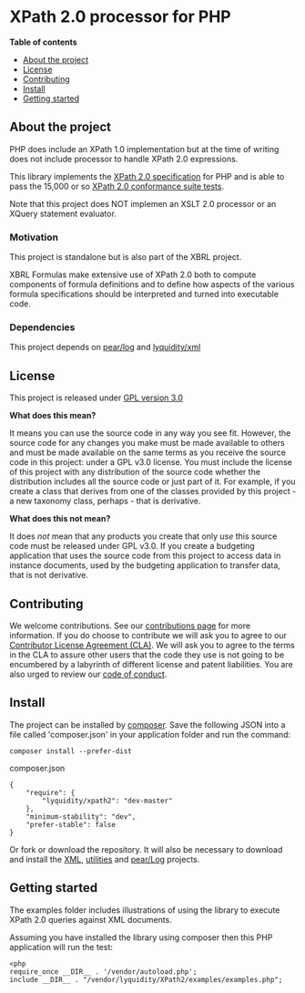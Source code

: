 # XPath 2.0 processor for PHP

**Table of contents**
* [About the project](#about-the-project)
* [License](#license)
* [Contributing](#contributing)
* [Install](#install)
* [Getting started](#getting-started)

## About the project

PHP does include an XPath 1.0 implementation but at the time of writing does not include processor to handle XPath 2.0 expressions.

This library implements the [XPath 2.0 specification](https://www.w3.org/TR/xpath20/) for PHP and is able to pass the 15,000 or so
[XPath 2.0 conformance suite tests](https://dev.w3.org/2006/xquery-test-suite/PublicPagesStagingArea/).

Note that this project does NOT implemen an XSLT 2.0 processor or an XQuery statement evaluator.

### Motivation

This project is standalone but is also part of the XBRL project.  

XBRL Formulas make extensive use of XPath 2.0 both to compute components of formula definitions and to define 
how aspects of the various formula specifications should be interpreted and turned into executable code.

### Dependencies

This project depends on [pear/log](https://github.com/pear/Log) and [lyquidity/xml](https://github.com/bseddon/xml)

## License

This project is released under [GPL version 3.0](LICENCE)

**What does this mean?**

It means you can use the source code in any way you see fit.  However, the source code for any changes you make must be made available to others and must be made
available on the same terms as you receive the source code in this project: under a GPL v3.0 license.  You must include the license of this project with any
distribution of the source code whether the distribution includes all the source code or just part of it.  For example, if you create a class that derives 
from one of the classes provided by this project - a new taxonomy class, perhaps - that is derivative.

**What does this not mean?**

It does *not* mean that any products you create that only *use* this source code must be released under GPL v3.0.  If you create a budgeting application that uses
the source code from this project to access data in instance documents, used by the budgeting application to transfer data, that is not derivative. 

## Contributing

We welcome contributions.  See our [contributions page](https://gist.github.com/bseddon/cfe04753192087c82766bee583f519aa) for more information.  If you do choose
to contribute we will ask you to agree to our [Contributor License Agreement (CLA)](https://gist.github.com/bseddon/cfe04753192087c82766bee583f519aa).  We will 
ask you to agree to the terms in the CLA to assure other users that the code they use is not going to be encumbered by a labyrinth of different license and patent 
liabilities.  You are also urged to review our [code of conduct](CODE_OF_CONDUCT.md).

## Install

The project can be installed by [composer](https://getcomposer.org/).  Save the following JSON into a file called 'composer.json' in your application folder and run
the command:

```
composer install --prefer-dist
```

composer.json

```
{
    "require": {
        "lyquidity/xpath2": "dev-master"
    },
	"minimum-stability": "dev",
	"prefer-stable": false
}
```

Or fork or download the repository.  It will also be necessary to download and install the [XML](https://github.com/bseddon/xml), 
[utilities](https://github.com/bseddon/) and [pear/Log](https://github.com/pear/Log) projects.

## Getting started

The examples folder includes illustrations of using the library to execute XPath 2.0 queries against XML documents.

Assuming you have installed the library using composer then this PHP application will run the test:

```
<php
require_once __DIR__ . '/vendor/autoload.php';
include __DIR__ . "/vendor/lyquidity/XPath2/examples/examples.php";
```
